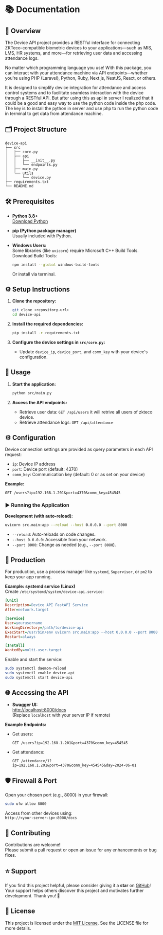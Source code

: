 # 📚 Documentation

## 🚀 Overview

The Device API project provides a RESTful interface for connecting ZKTeco-compatible biometric devices to your applications—such as MIS, LMS, HR systems, and more—for retrieving user data and accessing attendance logs.

No matter which programming language you use! With this package, you can interact with your attendance machine via API endpoints—whether you're using PHP (Laravel), Python, Ruby, Next.js, NestJS, React, or others.

It is designed to simplify device integration for attendance and access control systems and to facilitate seamless interaction with the device through a RESTful API.
But after using this as api in server I realized that it could be a good and easy way to use the python code inside the php code. The key is to install the python in server and use php to run the python code in terminal to get data from attendance machine.

## 🗂️ Project Structure

```
device-api
├── src
│   ├── core.py          
│   ├── api
│   │   ├── __init__.py  
│   │   └── endpoints.py 
│   ├── main.py          
│   └── utils
│       └── device.py    
├── requirements.txt     
└── README.md          
```

## 🛠️ Prerequisites

- **Python 3.8+**  
   [Download Python](https://www.python.org/downloads/)

- **pip (Python package manager)**  
   Usually included with Python.

- **Windows Users:**  
   Some libraries (like `uvicorn`) require Microsoft C++ Build Tools.  
   Download Build Tools:
  ```sh
  npm install --global windows-build-tools
  ```
  Or install via terminal.

## ⚙️ Setup Instructions

1. **Clone the repository:**

   ```sh
   git clone <repository-url>
   cd device-api
   ```

2. **Install the required dependencies:**

   ```sh
   pip install -r requirements.txt
   ```

3. **Configure the device settings in `src/core.py`:**
   - Update `device_ip`, `device_port`, and `comm_key` with your device's configuration.

## 🚦 Usage

1. **Start the application:**

   ```sh
   python src/main.py
   ```

2. **Access the API endpoints:**
   - Retrieve user data: `GET /api/users` it will retrive all users of zkteco device.
   - Retrieve attendance logs: `GET /api/attendance`

## ⚙️ Configuration

Device connection settings are provided as query parameters in each API request:

- `ip`: Device IP address
- `port`: Device port (default: 4370)
- `comm_key`: Communication key (default: 0 or as set on your device)

**Example:**

```
GET /users?ip=192.168.1.201&port=4370&comm_key=454545
```

### ▶️ Running the Application

**Development (with auto-reload):**

```sh
uvicorn src.main:app --reload --host 0.0.0.0 --port 8000
```

- `--reload`: Auto-reloads on code changes.
- `--host 0.0.0.0`: Accessible from your network.
- `--port 8000`: Change as needed (e.g., `--port 8080`).

## 🏁 Production

For production, use a process manager like `systemd`, `Supervisor`, or `pm2` to keep your app running.

**Example: systemd service (Linux)**  
Create `/etc/systemd/system/device-api.service`:

```ini
[Unit]
Description=Device API FastAPI Service
After=network.target

[Service]
User=yourusername
WorkingDirectory=/path/to/device-api
ExecStart=/usr/bin/env uvicorn src.main:app --host 0.0.0.0 --port 8000
Restart=always

[Install]
WantedBy=multi-user.target
```

Enable and start the service:

```sh
sudo systemctl daemon-reload
sudo systemctl enable device-api
sudo systemctl start device-api
```

## 🌐 Accessing the API

- **Swagger UI:**  
   [http://localhost:8000/docs](http://localhost:8000/docs)  
   (Replace `localhost` with your server IP if remote)

**Example Endpoints:**

- Get users:
  ```
  GET /users?ip=192.168.1.201&port=4370&comm_key=454545
  ```
- Get attendance:
  ```
  GET /attendance/1?ip=192.168.1.201&port=4370&comm_key=454545&day=2024-06-01
  ```

## 🛡️ Firewall & Port

Open your chosen port (e.g., 8000) in your firewall:

```sh
sudo ufw allow 8000
```

Access from other devices using:  
`http://<your-server-ip>:8000/docs`

## 🧩 Contributing

Contributions are welcome!  
Please submit a pull request or open an issue for any enhancements or bug fixes.

## ⭐️ Support

If you find this project helpful, please consider giving it a **star** on [GitHub](https://github.com/najibullahjafari/zkteco_device_python_connect)!  
Your support helps others discover this project and motivates further development. Thank you! 🌟

## 📄 License

This project is licensed under the [MIT License](../LICENSE). See the LICENSE file for more details.

